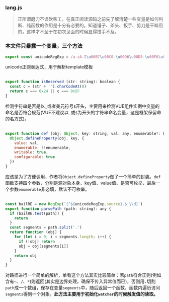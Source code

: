 ### lang.js
> 正所谓磨刀不误砍柴工，在真正阅读源码之前先了解清楚一些变量是如何判断、纯函数的作用是十分有必要的。知道锤子、斧头、扳手、剪刀是干嘛用的，这样才不至于在初次见面的时候显得措手不及。

### 本文件只暴露一个变量，三个方法
```js
export const unicodeRegExp = /a-zA-Z\u00B7\u00C0-\u00D6\u00D8-\u00F6\u00F8-\u037D\u037F-\u1FFF\u200C-\u200D\u203F-\u2040\u2070-\u218F\u2C00-\u2FEF\u3001-\uD7FF\uF900-\uFDCF\uFDF0-\uFFFD/
```
unicode正则表达式，用于解析template模板<br /><br />

```js
export function isReserved (str: string): boolean {
  const c = (str + '').charCodeAt(0)
  return c === 0x24 || c === 0x5F
}
```
检测字符串是否是以`_`或者美元符号`$`开头，主要用来检测VUE组件实例中变量的命名是否符合规范(VUE不建议以`_`或`$`为开头的字符串命名变量，这是框架保留命的名方式)。<br /><br />
```js
export function def (obj: Object, key: string, val: any, enumerable?: boolean) {
  Object.defineProperty(obj, key, {
    value: val,
    enumerable: !!enumerable,
    writable: true,
    configurable: true
  })
}
```
应该是为了方便调用，作者将`Object.defineProperty`做了一个简单的封装。`def`函数支持四个参数，分别是源对象本身、key值、value值、是否可枚举，最后一个参数`enumerable`非必填，默认不可枚举。<br /><br />
```js
const bailRE = new RegExp(`[^${unicodeRegExp.source}.$_\\d]`)
export function parsePath (path: string): any {
  if (bailRE.test(path)) {
    return
  }
  const segments = path.split('.')
  return function (obj) {
    for (let i = 0; i < segments.length; i++) {
      if (!obj) return
      obj = obj[segments[i]]
    }
    return obj
  }
}
```
对路径进行一个简单的解析，单看这个方法其实比较简单：若`path`符合正则(例如含有`~`、`/`、`*`)则返回(其实是边界处理，确保不传入异常值而已)，否则用`.`切割`path`成一个数组，保存在变量`segments`中，随后返回一个函数，函数内遍历访问`segments`得到一个对象。<b>此方法主要用于初始化`watcher`的时候触发值的读取。</b>